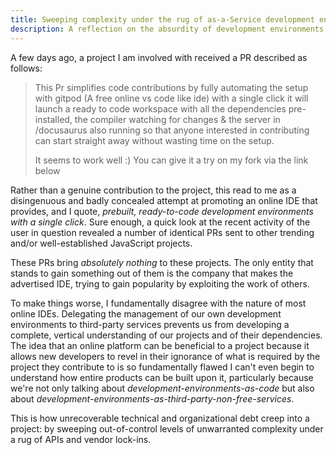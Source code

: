 ```yaml
---
title: Sweeping complexity under the rug of as-a-Service development environments
description: A reflection on the absurdity of development environments as-a-service
---
```


A few days ago, a project I am involved with received a PR described as
follows:

> This Pr simplifies code contributions by fully automating the setup with
> gitpod (A free online vs code like ide) with a single click it will launch
> a ready to code workspace with all the dependencies pre-installed, the
> compiler watching for changes & the server in /docusaurus also running so
> that anyone interested in contributing can start straight away without
> wasting time on the setup.
> 
> It seems to work well :) You can give it a try on my fork via the link below

Rather than a genuine contribution to the project, this read to me as a
disingenuous and badly concealed attempt at promoting an online IDE that
provides, and I quote, _prebuilt, ready-to-code development environments
with a single click_.  Sure enough, a quick look at the recent activity of
the user in question revealed a number of identical PRs sent to other
trending and/or well-established JavaScript projects. 

These PRs bring  _absolutely nothing_ to these projects. The only entity that
stands to gain something out of them is the company that makes the advertised
IDE, trying to gain popularity by exploiting the work of others. 

To make things worse, I fundamentally disagree with the nature of most online 
IDEs. Delegating the management of our own development environments to
third-party services prevents us from developing a complete, vertical
understanding of our projects and of their dependencies. The idea that an
online platform can be beneficial to a project because it allows new developers
to revel in their ignorance of what is required by the project they contribute
to is so fundamentally flawed I can't even begin to understand how entire
products can be built upon it, particularly because we're not only talking
about _development-environments-as-code_ but also about
_development-environments-as-third-party-non-free-services_.

This is how unrecoverable technical and organizational debt creep into a
project: by sweeping out-of-control levels of unwarranted complexity under
a rug of APIs and vendor lock-ins.
